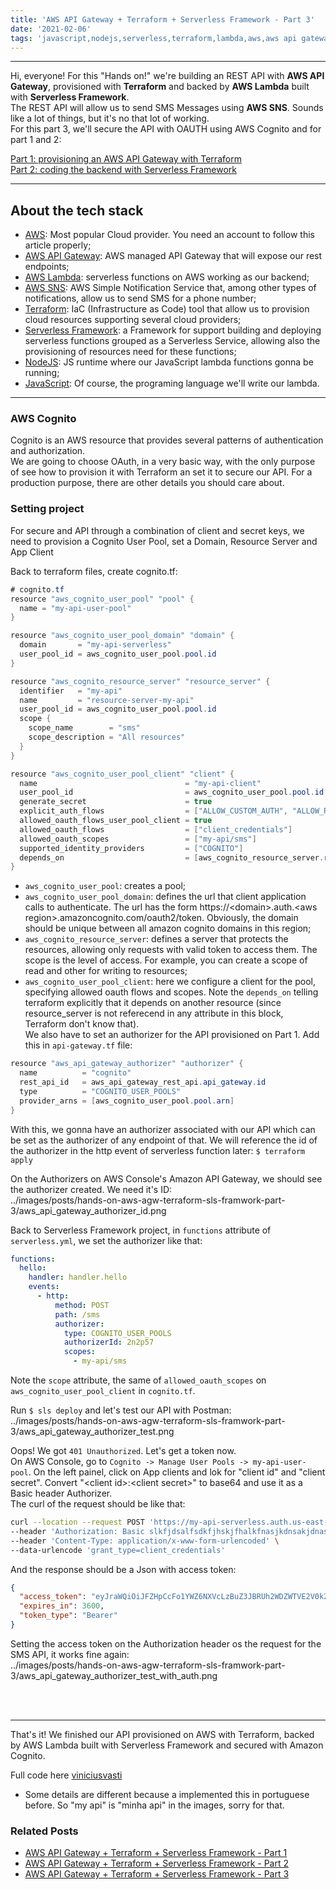 ```yaml
---
title: 'AWS API Gateway + Terraform + Serverless Framework - Part 3'
date: '2021-02-06'
tags: 'javascript,nodejs,serverless,terraform,lambda,aws,aws api gateway,rest api'
---
```


---
Hi, everyone!
For this "Hands on!" we're building an REST API with **AWS API Gateway**, provisioned with **Terraform** and backed by **AWS Lambda** built with **Serverless Framework**.  
The REST API will allow us to send SMS Messages using **AWS SNS**. Sounds like a lot of things, but it's no that lot of working.  
For this part 3, we'll secure the API with OAUTH using AWS Cognito and for part 1 and 2:

<a href="../posts/hands-on-aws-agw-terraform-sls-framework-part-1">Part 1: provisioning an AWS API Gateway with Terraform</a>  
<a href="../posts/hands-on-aws-agw-terraform-sls-framework-part-2">Part 2: coding the backend with Serverless Framework</a>

---

## About the tech stack
- [AWS](https://aws.amazon.com/): Most popular Cloud provider. You need an account to follow this article properly;
- [AWS API Gateway](https://aws.amazon.com/api-gateway/): AWS managed API Gateway that will expose our rest endpoints;
- [AWS Lambda](https://aws.amazon.com/lambda/): serverless functions on AWS working as our backend;
- [AWS SNS](https://aws.amazon.com/sns/): AWS Simple Notification Service that, among other types of notifications, allow us to send SMS for a phone number;
- [Terraform](https://www.terraform.io/): IaC (Infrastructure as Code) tool that allow us to provision cloud resources supporting several cloud providers;
- [Serverless Framework](https://www.serverless.com/): a Framework for support building and deploying serverless functions grouped as a Serverless Service, allowing also the provisioning of resources need for these functions;
- [NodeJS](https://nodejs.org/): JS runtime where our JavaScript lambda functions gonna be running;
- [JavaScript](https://developer.mozilla.org/en-US/docs/Web/JavaScript): Of course, the programing language we'll write our lambda.

---

### AWS Cognito
Cognito is an AWS resource that provides several patterns of authentication and authorization.  
We are going to choose OAuth, in a very basic way, with the only purpose of see how to provision it with Terraform an set it to secure our API. For a production purpose, there are other details you should care about.

### Setting project
For secure and API through a combination of client and secret keys, we need to provision a Cognito User Pool, set a Domain, Resource Server and App Client

Back to terraform files, create cognito.tf:
```java
# cognito.tf
resource "aws_cognito_user_pool" "pool" {
  name = "my-api-user-pool"
}

resource "aws_cognito_user_pool_domain" "domain" {
  domain       = "my-api-serverless"
  user_pool_id = aws_cognito_user_pool.pool.id
}

resource "aws_cognito_resource_server" "resource_server" {
  identifier   = "my-api"
  name         = "resource-server-my-api"
  user_pool_id = aws_cognito_user_pool.pool.id
  scope {
    scope_name        = "sms"
    scope_description = "All resources"
  }
}

resource "aws_cognito_user_pool_client" "client" {
  name                                 = "my-api-client"
  user_pool_id                         = aws_cognito_user_pool.pool.id
  generate_secret                      = true
  explicit_auth_flows                  = ["ALLOW_CUSTOM_AUTH", "ALLOW_REFRESH_TOKEN_AUTH"]
  allowed_oauth_flows_user_pool_client = true
  allowed_oauth_flows                  = ["client_credentials"]
  allowed_oauth_scopes                 = ["my-api/sms"]
  supported_identity_providers         = ["COGNITO"]
  depends_on                           = [aws_cognito_resource_server.resource_server]
}
```
- `aws_cognito_user_pool`: creates a pool;
- `aws_cognito_user_pool_domain`: defines the url that client application calls to authenticate. The url has the form https://\<domain\>.auth.\<aws region\>.amazoncognito.com/oauth2/token. Obviously, the domain should be unique between all amazon cognito domains in this region;
- `aws_cognito_resource_server`: defines a server that protects the resources, allowing only requests with valid token to access them. The scope is the level of access. For example, you can create a scope of read and other for writing to resources;
- `aws_cognito_user_pool_client`: here we configure a client for the pool, specifying allowed oauth flows and scopes. Note the `depends_on` telling terraform explicitly that it depends on another resource (since resource_server is not referecend in any attribute in this block, Terraform don't know that).  
We also have to set an authorizer for the API provisioned on Part 1. Add this in `api-gateway.tf` file:
```java
resource "aws_api_gateway_authorizer" "authorizer" {
  name          = "cognito"
  rest_api_id   = aws_api_gateway_rest_api.api_gateway.id
  type          = "COGNITO_USER_POOLS"
  provider_arns = [aws_cognito_user_pool.pool.arn]
}
```
With this, we gonna have an authorizer associated with our API which can be set as the authorizer of any endpoint of that. We will reference the id of the authorizer in the http event of serverless function later:
`$ terraform apply`

On the Authorizers on AWS Console's Amazon API Gateway, we should see the authorizer created. We need it's ID:  
../images/posts/hands-on-aws-agw-terraform-sls-framwork-part-3/aws_api_gateway_authorizer_id.png

Back to Serverless Framework project, in `functions` attribute of `serverless.yml`, we set the authorizer like that:
```yaml
functions:
  hello:
    handler: handler.hello
    events:
      - http:
          method: POST
          path: /sms
          authorizer:
            type: COGNITO_USER_POOLS
            authorizerId: 2n2p57
            scopes:
              - my-api/sms
```
Note the `scope` attribute, the same of `allowed_oauth_scopes` on `aws_cognito_user_pool_client` in `cognito.tf`.  

Run `$ sls deploy` and let's test our API with Postman:  
../images/posts/hands-on-aws-agw-terraform-sls-framwork-part-3/aws_api_gateway_authorizer_test.png

Oops! We got `401 Unauthorized`. Let's get a token now.  
On AWS Console, go to `Cognito -> Manage User Pools -> my-api-user-pool`. On the left painel, click on App clients and lok for "client id" and "client secret". Convert "\<client id\>:\<client secret\>" to base64 and use it as a Basic header Authorizer.  
The curl of the request should be like that:
```bash
curl --location --request POST 'https://my-api-serverless.auth.us-east-1.amazoncognito.com/oauth2/token' \
--header 'Authorization: Basic slkfjdsalfsdkfjhskjfhalkfnasjkdnsakjdnaskfnakfjsndkfjsndkfjsdnfkjd==' \
--header 'Content-Type: application/x-www-form-urlencoded' \
--data-urlencode 'grant_type=client_credentials'
```
And the response should be a Json with access token:
```json
{
  "access_token": "eyJraWQiOiJFZHpCcFo1YWZ6NXVcLzBuZ3JBRUh2WDZWTVE2V0k2Z3JKMUtxclNMRTNHVT0iLCJhbGciOiJSUzI1NiJ9.eyJzdWIiOiI2YXYzZ245bWk5YmFjc2loNG1jaG1qcTE3bSIsInRva2VuX3VzZSI6ImFjY2VzcyIsInNjb3BlIjoibWluaGEtYXBpXC9zbXMiLCJhdXRoX3RpbWUiOjE1ODkyMDU5NDUsImlzcyI6Imh0dHBzOlwvXC9jb2duaXRvLWlkcC51cy1lYXN0LTEuYW1hem9uYXdzLmNvbVwvdXMtZWFzdC0xX2ZEa2dXdW9GUSIsImV4cCI6MTU4OTIwOTU0NSwiaWF0IjoxNTg5MjA1OTQ1LCJ2ZXJzaW9uIjoyLCJqdGkiOiI2NzRiZmM2ZS1iZWU2LTQ5MjUtYTUwNy1iODk4MDEwNDY3ODIiLCJjbGllbnRfaWQiOiI2YXYzZ245bWk5YmFjc2loNG1jaG1qcTE3bSJ9.nnmaGMapSCRtY4b4bHZac8_AD-UeM-MRQcf6Ug02kCHWurfZH_SuNtyr8hqXME-23wUOKj8PQdwIzL0EnBcUpjih6XzAG-AEKzCxwJCS2CPaNVkIX7ScMBhIf_J7OFrPNCXCu_hFifLMD-LQ_9E_5fRhxLitKOkesQSwFvsJKB7uwVfDZftwK-lHYBfTNDL6F_F8aF1cc2xMqAxv1xBLndO1pTCySDBMXR7NGaNQGSU8OrrSs2rLbAb5Vd95zgs_XA-FGQoFd1btYQCZgcVmQs_hpKv6bWsFoU8aKDwpDmN-Vi7A1pVpN3fBHqPhy61ms6IDxTgxFNai7Ujtvv2qJA",
  "expires_in": 3600,
  "token_type": "Bearer"
}
```

Setting the access token on the Authorization header os the request for the SMS API, it works fine again:  
../images/posts/hands-on-aws-agw-terraform-sls-framwork-part-3/aws_api_gateway_authorizer_test_with_auth.png

<br />
<br />

---

That's it! We finished our API provisioned on AWS with Terraform, backed by AWS Lambda built with Serverless Framework and secured with Amazon Cognito.

Full code here [viniciusvasti](https://github.com/viniciusvasti/aws-rest_api_gateway-terraform-serverless-training)  

* Some details are different because a implemented this in portuguese before. So "my api" is "minha api" in the images, sorry for that.

### Related Posts
- <a href="../posts/hands-on-aws-agw-terraform-sls-framework-part-1">AWS API Gateway + Terraform + Serverless Framework - Part 1</a>
- <a href="../posts/hands-on-aws-agw-terraform-sls-framework-part-2">AWS API Gateway + Terraform + Serverless Framework - Part 2</a>
- <a href="../posts/hands-on-aws-agw-terraform-sls-framework-part-3">AWS API Gateway + Terraform + Serverless Framework - Part 3</a>
